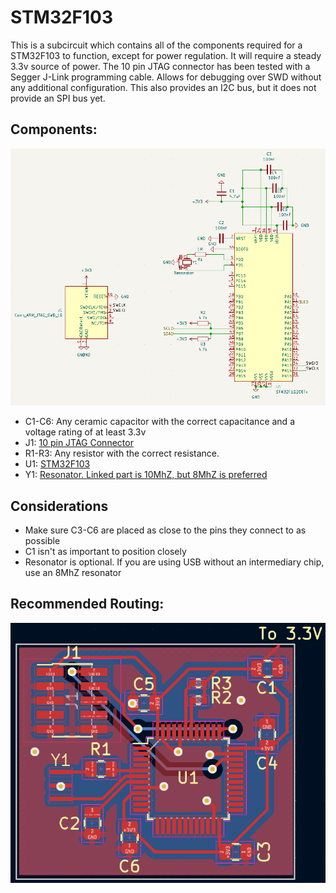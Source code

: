 # STM32F103
This is a subcircuit which contains all of the components required for a STM32F103 to function, except for power regulation. It will require a steady 3.3v source of power. The 10 pin JTAG connector has been tested with a Segger J-Link programming cable. Allows for debugging over SWD without any additional configuration. This also provides an I2C bus, but it does not provide an SPI bus yet.

## Components:
![](Schematic.png)

- C1-C6: Any ceramic capacitor with the correct capacitance and a voltage rating of at least 3.3v
- J1: [10 pin JTAG Connector](https://www.digikey.com/en/products/detail/samtec-inc./FTSH-105-01-H-DV-K-P-TR/9594223)
- R1-R3: Any resistor with the correct resistance. 
- U1: [STM32F103](https://www.digikey.com/en/products/detail/stmicroelectronics/STM32F103C8T6/1646338)
- Y1: [Resonator. Linked part is 10MhZ, but 8MhZ is preferred](https://www.digikey.com/en/products/detail/murata-electronics/CSTNE10M0G550000R0/8747719)

## Considerations
- Make sure C3-C6 are placed as close to the pins they connect to as possible
- C1 isn't as important to position closely
- Resonator is optional. If you are using USB without an intermediary chip, use an 8MhZ resonator

## Recommended Routing:
![](Routing.png)